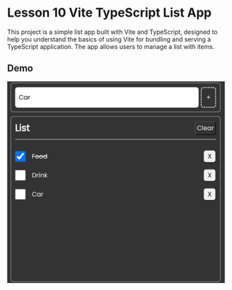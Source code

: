 # Lesson 10 Vite TypeScript List App

This project is a simple list app built with Vite and TypeScript, designed to help you understand the basics of using Vite for bundling and serving a TypeScript application. The app allows users to manage a list with items.

## Demo

![Demo](./public/demo.png)

